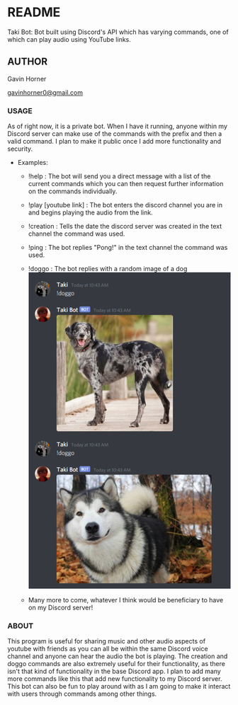 # README
Taki Bot: Bot built using Discord's API which has varying commands, one of which can play audio using YouTube links.

## AUTHOR
Gavin Horner

gavinhorner0@gmail.com

### USAGE
As of right now, it is a private bot. When I have it running, anyone within my Discord server can make use of the commands with the prefix and then a valid command. I plan to make it public once I add more functionality and security.

- Examples:
    - !help : The bot will send you a direct message with a list of the current commands which you can then request further information on the commands individually.
    
    - !play [youtube link] : The bot enters the discord channel you are in and begins playing the audio from the link.
    - !creation : Tells the date the discord server was created in the text channel the command was used.
    - !ping : The bot replies "Pong!" in the text channel the command was used.
    - !doggo : The bot replies with a random image of a dog
        ![](/examples/!doggo_example.PNG)
    - Many more to come, whatever I think would be beneficiary to have on my Discord server!

### ABOUT
This program is useful for sharing music and other audio aspects of youtube with friends as you can all be within the same Discord voice channel and anyone can hear the audio the bot is playing. The creation and doggo commands are also extremely useful for their functionality, as there isn't that kind of functionality in the base Discord app. I plan to add many more commands like this that add new functionality to my Discord server. This bot can also be fun to play around with as I am going to make it interact with users through commands among other things.
